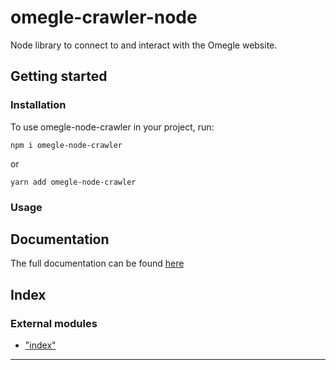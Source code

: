 
omegle-crawler-node
===================

Node library to connect to and interact with the Omegle website.

Getting started
---------------

### Installation

To use omegle-node-crawler in your project, run:

```
npm i omegle-node-crawler
```

or

```
yarn add omegle-node-crawler
```

### Usage

Documentation
-------------

The full documentation can be found [here](docs/README.md)

## Index

### External modules

* ["index"](modules/_index_.md)

---

